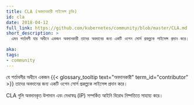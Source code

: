 ```yaml
---
title: CLA (অবদানকারী লাইসেন্স চুক্তি)
id: cla
date: 2018-04-12
full_link: https://github.com/kubernetes/community/blob/master/CLA.md
short_description: >
  এমন শর্তাবলী যার অধীনে একজন অবদানকারী তাদের অবদানের জন্য একটি ওপেন সোর্স প্রকল্পকে লাইসেন্স প্রদান করে।

aka: 
tags:
- community
---
```


যে শর্তাবলীর অধীনে একজন {{< glossary_tooltip text="অবদানকারী" term_id="contributor" >}} তাদের অবদানের জন্য একটি ওপেন সোর্স প্রকল্পকে লাইসেন্স প্রদান করে।

<!--more-->

CLA গুলি অবদানকৃত উপাদান এবং মেধাস্বত্ব (IP) সম্পর্কিত আইনি বিরোধ নিষ্পত্তিতে সাহায্য করে।
